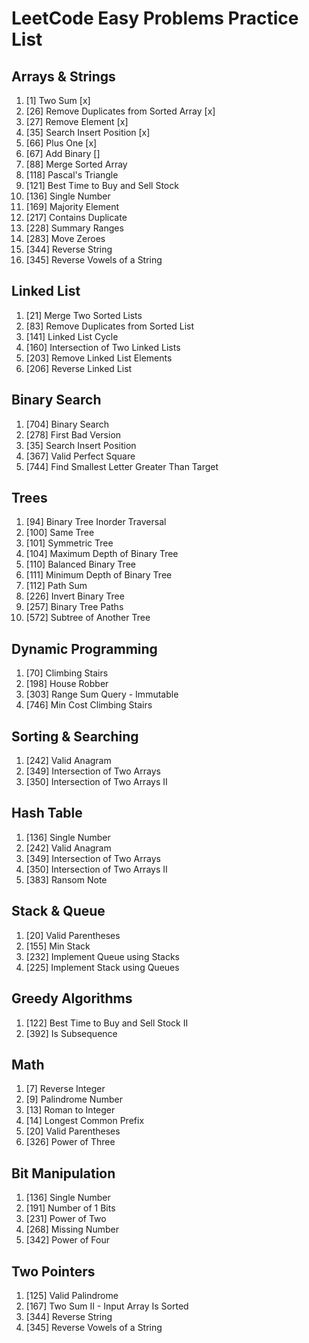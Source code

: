 # LeetCode Easy Problems Practice List

## Arrays & Strings

1. [1] Two Sum [x]
2. [26] Remove Duplicates from Sorted Array [x]
3. [27] Remove Element [x]
4. [35] Search Insert Position [x]
5. [66] Plus One [x]
6. [67] Add Binary []
7. [88] Merge Sorted Array
8. [118] Pascal's Triangle
9. [121] Best Time to Buy and Sell Stock
10. [136] Single Number
11. [169] Majority Element
12. [217] Contains Duplicate
13. [228] Summary Ranges
14. [283] Move Zeroes
15. [344] Reverse String
16. [345] Reverse Vowels of a String

## Linked List

1. [21] Merge Two Sorted Lists
2. [83] Remove Duplicates from Sorted List
3. [141] Linked List Cycle
4. [160] Intersection of Two Linked Lists
5. [203] Remove Linked List Elements
6. [206] Reverse Linked List

## Binary Search

1. [704] Binary Search
2. [278] First Bad Version
3. [35] Search Insert Position
4. [367] Valid Perfect Square
5. [744] Find Smallest Letter Greater Than Target

## Trees

1. [94] Binary Tree Inorder Traversal
2. [100] Same Tree
3. [101] Symmetric Tree
4. [104] Maximum Depth of Binary Tree
5. [110] Balanced Binary Tree
6. [111] Minimum Depth of Binary Tree
7. [112] Path Sum
8. [226] Invert Binary Tree
9. [257] Binary Tree Paths
10. [572] Subtree of Another Tree

## Dynamic Programming

1. [70] Climbing Stairs
2. [198] House Robber
3. [303] Range Sum Query - Immutable
4. [746] Min Cost Climbing Stairs

## Sorting & Searching

1. [242] Valid Anagram
2. [349] Intersection of Two Arrays
3. [350] Intersection of Two Arrays II

## Hash Table

1. [136] Single Number
2. [242] Valid Anagram
3. [349] Intersection of Two Arrays
4. [350] Intersection of Two Arrays II
5. [383] Ransom Note

## Stack & Queue

1. [20] Valid Parentheses
2. [155] Min Stack
3. [232] Implement Queue using Stacks
4. [225] Implement Stack using Queues

## Greedy Algorithms

1. [122] Best Time to Buy and Sell Stock II
2. [392] Is Subsequence

## Math

1. [7] Reverse Integer
2. [9] Palindrome Number
3. [13] Roman to Integer
4. [14] Longest Common Prefix
5. [20] Valid Parentheses
6. [326] Power of Three

## Bit Manipulation

1. [136] Single Number
2. [191] Number of 1 Bits
3. [231] Power of Two
4. [268] Missing Number
5. [342] Power of Four

## Two Pointers

1. [125] Valid Palindrome
2. [167] Two Sum II - Input Array Is Sorted
3. [344] Reverse String
4. [345] Reverse Vowels of a String
